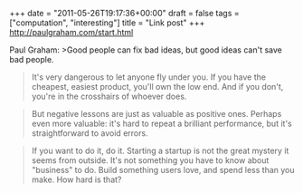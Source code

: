 +++
date = "2011-05-26T19:17:36+00:00"
draft = false
tags = ["computation", "interesting"]
title = "Link post"
+++
http://paulgraham.com/start.html

Paul Graham: >Good people can fix bad ideas, but good ideas can't save bad people.

>It's very dangerous to let anyone fly under you. If you have the cheapest, easiest product, you'll own the low end. And if you don't, you're in the crosshairs of whoever does.

>But negative lessons are just as valuable as positive ones. Perhaps even more valuable: it's hard to repeat a brilliant performance, but it's straightforward to avoid errors.

>If you want to do it, do it. Starting a startup is not the great mystery it seems from outside. It's not something you have to know about "business" to do. Build something users love, and spend less than you make. How hard is that?
